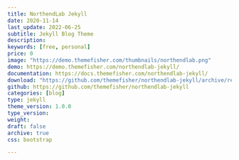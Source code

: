 ```yaml
---
title: NorthendLab Jekyll
date: 2020-11-14
last_update: 2022-06-25
subtitle: Jekyll Blog Theme
description:
keywords: [free, personal]
price: 0
image: "https://demo.themefisher.com/thumbnails/northendlab.png"
demo: https://demo.themefisher.com/northendlab-jekyll/
documentation: https://docs.themefisher.com/northendlab-jekyll/
download: "https://github.com/themefisher/northendlab-jekyll/archive/refs/heads/main.zip"
github: https://github.com/themefisher/northendlab-jekyll
categories: [blog]
type: jekyll
theme_version: 1.0.0
type_version:
weight:
draft: false
archive: true
css: bootstrap

---
```

